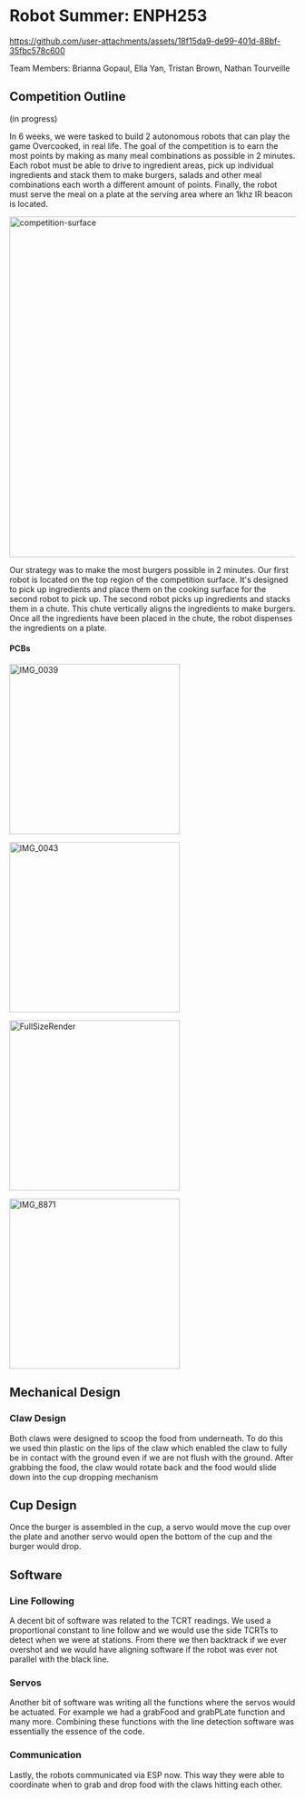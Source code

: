# Robot Summer: ENPH253

https://github.com/user-attachments/assets/18f15da9-de99-401d-88bf-35fbc578c600

Team Members: Brianna Gopaul, Ella Yan, Tristan Brown, Nathan Tourveille 

## Competition Outline
(in progress) 

In 6 weeks, we were tasked to build 2 autonomous robots that can play the game Overcooked, in real life. The goal of the competition is to earn the most points by making as many meal combinations as possible in 2 minutes. Each robot must be able to drive to ingredient areas, pick up individual ingredients and stack them to make burgers, salads and other meal combinations each worth a different amount of points. Finally, the robot must serve the meal on a plate at the serving area where an 1khz IR beacon is located. 

<img width="600" alt="competition-surface" src="https://github.com/user-attachments/assets/4a3e769f-0b4e-4c0a-86f9-7d27019f055e">

Our strategy was to make the most burgers possible in 2 minutes. Our first robot is located on the top region of the competition surface. It's designed to pick up ingredients and place them on the cooking surface for the second robot to pick up. The second robot picks up ingredients and stacks them in a chute. This chute vertically aligns the ingredients to make burgers. Once all the ingredients have been placed in the chute, the robot dispenses the ingredients on a plate. 

#### PCBs

<img src="https://github.com/user-attachments/assets/f49de4b8-fa06-483f-acd4-e2d75fc72247" alt="IMG_0039" width="300"> </br>


<img src="https://github.com/user-attachments/assets/d81d688a-c8bc-42c8-bca0-25481b5ce81f" alt="IMG_0043" width="300"> </br>


<img src="https://github.com/user-attachments/assets/2cbc61e7-e693-4115-9b50-94a7f64ad115" alt="FullSizeRender" width="300"> </br>


<img src="https://github.com/user-attachments/assets/88dda804-2ab3-4c72-81c2-b679db210f3b" alt="IMG_8871" width="300">

## Mechanical Design

### Claw Design
Both claws were designed to scoop the food from underneath. To do this we used thin plastic on the lips of the claw which enabled the claw to fully be in contact with the ground even if we are not flush with the ground. After grabbing the food, the claw would rotate back and the food would slide down into the cup dropping mechanism

## Cup Design
Once the burger is assembled in the cup, a servo would move the cup over the plate and another servo would open the bottom of the cup and the burger would drop.

## ⁠Software

### Line Following
A decent bit of software was related to the TCRT readings. We used a proportional constant to line follow and we would use the side TCRTs to detect when we were at stations. From there we then backtrack if we ever overshot and we would have aligning software if the robot was ever not parallel with the black line.

### Servos
Another bit of software was writing all the functions where the servos would be actuated. For example we had a grabFood and grabPLate function and many more. Combining these functions with the line detection software was essentially the essence of the code.

### Communication
Lastly, the robots communicated via ESP now. This way they were able to coordinate when to grab and drop food with the claws hitting each other.



